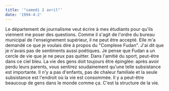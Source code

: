 ```yaml
---
title: '"samedi 2 avril"'
date: '1994-4-2'
---
```


Le département de journalisme veut écrire à mes étudiants pour qu'ils viennent me poser des questions. Comme il s'agit de l'ordre du bureau municipal de l'enseignement supérieur, il ne peut être accepté. Elle m'a demandé ce que je voulais dire à propos du "Complexe Fudan". J'ai dit que je n'avais pas de sentiments aussi poétiques. Je pense que Fudan a un cercle de vie que je ne peux pas quitter. Dans l'amitié du sport, peut-être dans ce ciel bleu. La vie des gens doit toujours être épinglée: après avoir perdu leurs parents, vous sentirez soudainement qu'une telle subsistance est importante. Il n'y a pas d'enfants, pas de chaleur familiale et la seule subsistance est l'endroit où la vie est consommée. Il y a peut-être beaucoup de gens dans le monde comme ça. C'est la structure de la vie.


